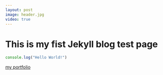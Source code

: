 ```yaml
---
layout: post
image: header.jpg
video: true
---
```


# This is my fist Jekyll blog test page
```javascript
console.log("Hello World!")
```
[my portfolio](http:www.zhenximi.me)
